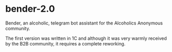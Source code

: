 # bender-2.0
Bender, an alcoholic, telegram bot assistant for the Alcoholics Anonymous community.

The first version was written in 1C and although it was very warmly received by the B2B community, it requires a complete reworking.
